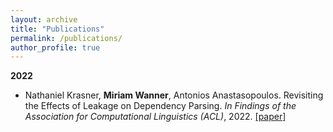 ```yaml
---
layout: archive
title: "Publications"
permalink: /publications/
author_profile: true
---
```


**2022**
- Nathaniel Krasner, **Miriam Wanner**, Antonios Anastasopoulos. Revisiting the Effects of Leakage on Dependency Parsing. *In Findings of the Association for Computational Linguistics (ACL)*, 2022. [[paper]](https://aclanthology.org/2022.findings-acl.230/)


<!--
{% if author.googlescholar %}
  You can also find my articles on <u><a href="{{author.googlescholar}}">my Google Scholar profile</a>.</u>
{% endif %}

{% include base_path %}

{% for post in site.publications reversed %}
  {% include archive-single.html %}
{% endfor %}
-->

